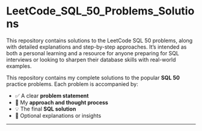 # LeetCode_SQL_50_Problems_Solutions
This repository contains solutions to the LeetCode SQL 50 problems, along with detailed explanations and step-by-step approaches. It’s intended as both a personal learning and a resource for anyone preparing for SQL interviews or looking to sharpen their database skills with real-world examples.

This repository contains my complete solutions to the popular **SQL 50** practice problems. Each problem is accompanied by:

- ✅ A clear **problem statement**
- 🧠 My **approach and thought process**
- 💡 The final **SQL solution**
- 💬 Optional explanations or insights

---
